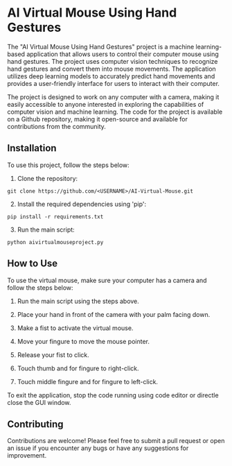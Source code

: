 # AI Virtual Mouse Using Hand Gestures

The "AI Virtual Mouse Using Hand Gestures" project is a machine learning-based application that allows users to control their computer mouse using hand gestures. The project uses computer vision techniques to recognize hand gestures and convert them into mouse movements. The application utilizes deep learning models to accurately predict hand movements and provides a user-friendly interface for users to interact with their computer.

The project is designed to work on any computer with a camera, making it easily accessible to anyone interested in exploring the capabilities of computer vision and machine learning. The code for the project is available on a Github repository, making it open-source and available for contributions from the community.

## Installation
To use this project, follow the steps below:

1. Clone the repository:

```
git clone https://github.com/<USERNAME>/AI-Virtual-Mouse.git
```

2. Install the required dependencies using 'pip':

```
pip install -r requirements.txt
```

3. Run the main script:

```
python aivirtualmouseproject.py
```

## How to Use

To use the virtual mouse, make sure your computer has a camera and follow the steps below:

1. Run the main script using the steps above.

2. Place your hand in front of the camera with your palm facing down.

3. Make a fist to activate the virtual mouse.

4. Move your fingure to move the mouse pointer.

5. Release your fist to click.

6. Touch thumb and for fingure to right-click.

7. Touch middle fingure and for fingure to left-click.

To exit the application, stop the code running using code editor or directle close the GUI window.

## Contributing

Contributions are welcome! Please feel free to submit a pull request or open an issue if you encounter any bugs or have any suggestions for improvement.
